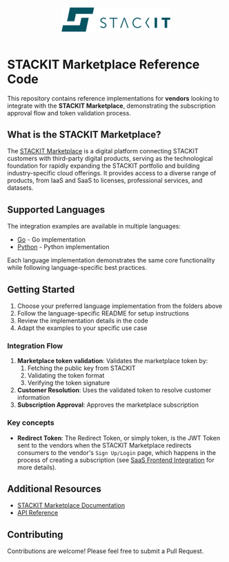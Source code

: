 <div align="center">
<br>
<img src="img/stackit-logo.png" alt="STACKIT logo" width="50%"/>
<br>
<br>
</div>

# STACKIT Marketplace Reference Code

This repository contains reference implementations for **vendors** looking to integrate with the **STACKIT Marketplace**, demonstrating the subscription approval flow and token validation process.

## What is the STACKIT Marketplace?

The [STACKIT Marketplace](docs.stackit.cloud/Marketplace) is a digital platform connecting STACKIT customers with third-party digital products, serving as the technological foundation for rapidly expanding the STACKIT portfolio and building industry-specific cloud offerings. It provides access to a diverse range of products, from IaaS and SaaS to licenses, professional services, and datasets.

## Supported Languages

The integration examples are available in multiple languages:

- [Go](/go) - Go implementation
- [Python](/python) - Python implementation

Each language implementation demonstrates the same core functionality while following language-specific best practices.

## Getting Started

1. Choose your preferred language implementation from the folders above
2. Follow the language-specific README for setup instructions
3. Review the implementation details in the code
4. Adapt the examples to your specific use case

### Integration Flow

1. **Marketplace token validation**: Validates the marketplace token by:
   1. Fetching the public key from STACKIT
   2. Validating the token format
   3. Verifying the token signature
2. **Customer Resolution**: Uses the validated token to resolve customer information
3. **Subscription Approval**: Approves the marketplace subscription

### Key concepts

- **Redirect Token**: The Redirect Token, or simply token, is the JWT Token sent to the vendors when the STACKIT Marketplace redirects consumers to the vendor's `Sign Up/Login` page, which happens in the process of creating a subscription (see [SaaS Frontend Integration](https://docs.stackit.cloud/stackit/en/saas-frontend-integration-290718118.html) for more details).

## Additional Resources

- [STACKIT Marketplace Documentation](https://docs.stackit.cloud/Marketplace)
- [API Reference](https://docs.api.stackit.cloud/documentation/stackit-marketplace/version/v1)

## Contributing

Contributions are welcome! Please feel free to submit a Pull Request.
